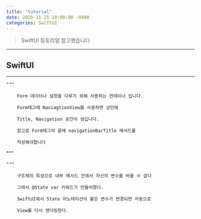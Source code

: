 ```yaml
---
title: "tutorial"
date: 2020-11-25 20:00:00 -0400
categories: SwiftUI
---
```

> SwiftUI 튜토리얼 참고했습니다
-------------------------

## SwiftUI 
----------

    """
    
        Form 데이터나 설정을 다루기 위해 사용하는 컨테이너 입니다.
        
        Form태그에 NaviagtionView를 사용하면 상단에 

        Title, Navigation 공간이 생깁니다. 

        참고로 Form태그의 끝에 navigationBarTitle 메서드를 

        작성해야합니다

"""



    """

        구조체의 특성으로 내부 메서드 안에서 자신의 변수를 바꿀 수 없다

        그래서 @State var 키워드가 만들어졌다.

        SwiftUI에서 State 어노테이션이 붙은 변수가 변경되면 자동으로

        View를 다시 렌더링한다.    
        
                                                